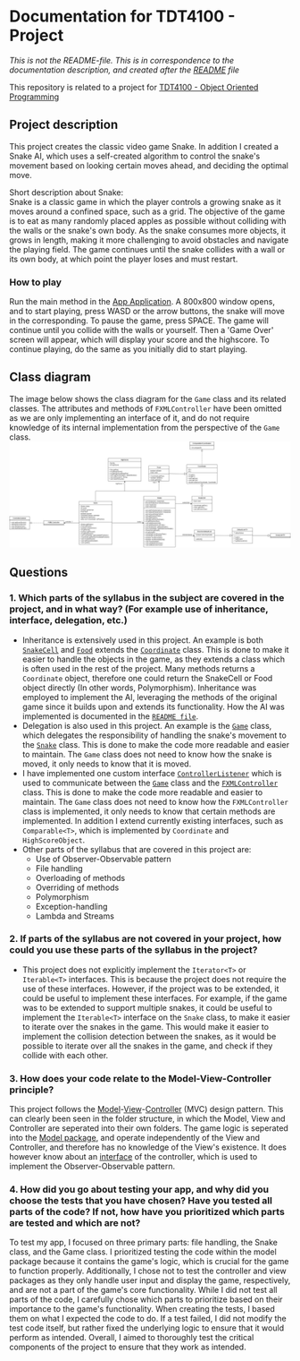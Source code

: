# Documentation for TDT4100 - Project
*This is not the README-file. This is in correspondence to the documentation description, and created after the [README](README.md) file*

This repository is related to a project for [TDT4100 - Object Oriented Programming](https://www.ntnu.no/studier/emner/TDT4100)

## Project description

This project creates the classic video game Snake. In addition I created a Snake AI, which uses a self-created algorithm to control the snake's movement based on looking certain moves ahead, and deciding the optimal move. <br/>

Short description about Snake: <br/>
Snake is a classic game in which the player controls a growing snake as it moves around a confined space, such as a grid. The objective of the game is to eat as many randomly placed apples as possible without colliding with the walls or the snake's own body. As the snake consumes more objects, it grows in length, making it more challenging to avoid obstacles and navigate the playing field. The game continues until the snake collides with a wall or its own body, at which point the player loses and must restart.


### How to play

Run the main method in the [App Application](src/main/java/Snake/App.java). A 800x800 window opens, and to start playing, press WASD or the arrow buttons, the snake will move in the corresponding. To pause the game, press SPACE. The game will continue until you collide with the walls or yourself. Then a 'Game Over' screen will appear, which will display your score and the highscore. To continue playing, do the same as you initially did to start playing.

## Class diagram
The image below shows the class diagram for the `Game` class and its related classes. The attributes and methods of `FXMLController` have been omitted as we are only implementing an interface of it, and do not require knowledge of its internal implementation from the perspective of the `Game` class. 
![Class diagram](img/TDT4100%20-%20Project%20-%20Class%20Diagram.jpg)

## Questions

### 1. Which parts of the syllabus in the subject are covered in the project, and in what way? (For example use of inheritance, interface, delegation, etc.)
* Inheritance is extensively used in this project. An example is both [`SnakeCell`](src/main/java/Snake/Model/SnakeCell.java) and [`Food`](src/main/java/Snake/Model/Food.java) extends the [`Coordinate`](src/main/java/Snake/Utils/Coordinate.java) class. This is done to make it easier to handle the objects in the game, as they extends a class which is often used in the rest of the project. Many methods returns a `Coordinate` object, therefore one could return the SnakeCell or Food object directly (In other words, Polymorphism).
Inheritance was employed to implement the AI, leveraging the methods of the original game since it builds upon and extends its functionality. How the AI was implemented is documented in the [`README file`](README.md).
* Delegation is also used in this project. An example is the [`Game`](src/main/java/Snake/Game.java) class, which delegates the responsibility of handling the snake's movement to the [`Snake`](src/main/java/Snake/Model/Snake.java) class. This is done to make the code more readable and easier to maintain. The `Game` class does not need to know how the snake is moved, it only needs to know that it is moved. 
* I have implemented one custom interface [`ControllerListener`](src/main/java/Snake/ControllerListener.java) which is used to communicate between the [`Game`](src/main/java/Snake/Game.java) class and the [`FXMLController`](src/main/java/Snake/FXMLController.java) class. This is done to make the code more readable and easier to maintain. The `Game` class does not need to know how the `FXMLController` class is implemented, it only needs to know that certain methods are implemented. In addition I extend currently existing interfaces, such as `Comparable<T>`, which is implemented by `Coordinate` and `HighScoreObject`.
* Other parts of the syllabus that are covered in this project are: 
    * Use of Observer-Observable pattern
    * File handling
    * Overloading of methods
    * Overriding of methods
    * Polymorphism
    * Exception-handling
    * Lambda and Streams



### 2. If parts of the syllabus are not covered in your project, how could you use these parts of the syllabus in the project?
* This project does not explicitly implement the `Iterator<T>` or `Iterable<T>` interfaces. This is because the project does not require the use of these interfaces. However, if the project was to be extended, it could be useful to implement these interfaces. For example, if the game was to be extended to support multiple snakes, it could be useful to implement the `Iterable<T>` interface on the `Snake` class, to make it easier to iterate over the snakes in the game. This would make it easier to implement the collision detection between the snakes, as it would be possible to iterate over all the snakes in the game, and check if they collide with each other.



### 3. How does your code relate to the Model-View-Controller principle?
This project follows the [Model](src/main/java/Snake/Model/)-[View](src/main/java/Snake/View/)-[Controller](src/main/java/Snake/Controller/) (MVC) design pattern. This can clearly been seen in the folder structure, in which the Model, View and Controller are seperated into their own folders.
The game logic is seperated into the [Model package](src/main/java/Snake/Model/), and operate independently of the View and Controller, and therefore has no knowledge of the View's existence. It does however know about an [interface](src/main/java/Snake/Controller/ControllerListener.java) of the controller, which is used to implement the Observer-Observable pattern. 

### 4. How did you go about testing your app, and why did you choose the tests that you have chosen? Have you tested all parts of the code? If not, how have you prioritized which parts are tested and which are not?
To test my app, I focused on three primary parts: file handling, the Snake class, and the Game class. I prioritized testing the code within the model package because it contains the game's logic, which is crucial for the game to function properly. Additionally, I chose not to test the controller and view packages as they only handle user input and display the game, respectively, and are not a part of the game's core functionality. While I did not test all parts of the code, I carefully chose which parts to prioritize based on their importance to the game's functionality. When creating the tests, I based them on what I expected the code to do. If a test failed, I did not modify the test code itself, but rather fixed the underlying logic to ensure that it would perform as intended. Overall, I aimed to thoroughly test the critical components of the project to ensure that they work as intended. 




